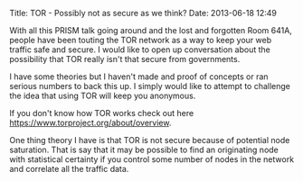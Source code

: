 Title: TOR - Possibly not as secure as we think?
Date: 2013-06-18 12:49 

With all this PRISM talk going around and the lost and forgotten Room 641A, people have been touting the TOR network as a way to keep your web traffic safe and secure.  I would like to open up conversation about the possibility that TOR really isn't that secure from governments.

I have some theories but I haven't made and proof of concepts or ran serious numbers to back this up. I simply would like to attempt to challenge the idea that using TOR will keep you anonymous.

If you don't know how TOR works check out here https://www.torproject.org/about/overview.

One thing theory I have is that TOR is not secure because of potential node saturation. That is say that it may be possible to find an originating node with statistical certainty if you control some number of nodes in the network and correlate all the traffic data.

